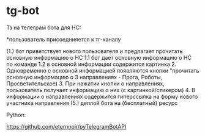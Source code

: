 # tg-bot
Тз на телеграм бота для НС:

*пользователь присоеднияется к тг-каналу

(1.) бот приветствует нового пользователя и предлагает прочитать основную информацию о НС
1.1 бот дает основную информацию о НС по команде
1.2 в основной информации содержится картинка
2. Одновременно с основной информацией появляются кнопки "прочитать основную информацию о 3 направлениях - Прога, Роботы, Просветительское)
3. При нажатии кнопки о направлениях, пользователь получает информацию о них (с картинкой/стикером)
4. В информации о направлениях содержится гиперссылка на форму нового участника направления
(5.) деплой бота на (бесплатный) ресурс

Python:

https://github.com/eternnoir/pyTelegramBotAPI
